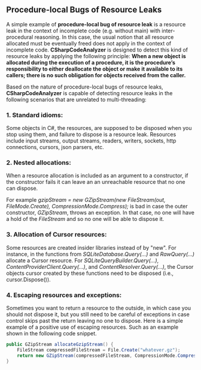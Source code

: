 ## Procedure-local Bugs of Resource Leaks

A simple example of **procedure-local bug of resource leak** is a resource leak in the context of incomplete code (e.g. without main) with inter-procedural reasoning. In this case, the usual notion that all resource allocated must be eventually freed does not apply in the context of incomplete code. **CSharpCodeAnalyzer** is designed to detect this kind of resource leaks by applying the following principle: **When a new object is allocated during the execution of a procedure, it is the procedure’s responsibility to either deallocate the object or make it available to its callers; there is no such obligation for objects received from the caller.** 

Based on the nature of procedure-local bugs of resource leaks, **CSharpCodeAnalyzer** is capable of detecting resource leaks in the following scenarios that are unrelated to multi-threading:

### 1. Standard idioms: 

Some objects in C#, the resources, are supposed to be disposed when you stop using them, and failure to dispose is a resource leak. Resources include input streams, output streams, readers, writers, sockets, http connections, cursors, json parsers, etc.
							
### 2. Nested allocations: 
When a resource allocation is included as an argument to a constructor, if the constructor fails it can leave an an unreachable resource that no one can dispose.
	
For example *gzipStream = new GZipStream(new FileStream(out, FileMode.Create), CompressionMode.Compress);* is bad in case the outer constructor, *GZipStream*, throws an exception. In that case, no one will have a hold of the *FileStream* and so no one will be able to dispose it.
	
### 3. Allocation of Cursor resources:
Some resources are created insider libraries instead of by "new". For instance, in the functions from *SQLiteDatabase.Query(…)* and *RawQuery(…)* allocate a Cursor resource. For *SQLiteQueryBuilder.Query(…)*, *ContentProviderClient.Query(…)*, and *ContentResolver.Query(…)*, the Cursor objects cursor created by these functions need to be disposed (i.e., cursor.Dispose()).
	
### 4. Escaping resources and exceptions:
Sometimes you want to return a resource to the outside, in which case you should not dispose it, but you still need to be careful of exceptions in case control skips past the return leaving no one to dispose. Here is a simple example of a positive use of escaping resources. Such as an example shown in the following code snippet.
	
```c#
public GZipStream allocateGzipStream() {
    FileStream compressedFileStream = File.Create("whatever.gz");
    return new GZipStream(compressedFileStream, CompressionMode.Compress);
}
```
	
